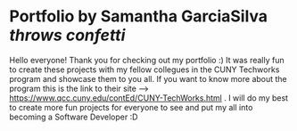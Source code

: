 # Portfolio by Samantha GarciaSilva  *throws confetti*

Hello everyone! Thank you for checking out my portfolio :)
It was really fun to create these projects with my fellow collegues in the CUNY Techworks program and showcase them to you all. If you want to know more about the program this is the link to their site --> https://www.qcc.cuny.edu/contEd/CUNY-TechWorks.html . I will do my best to create more fun projects for everyone to see and put my all into becoming a Software Developer :D
